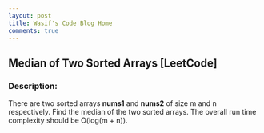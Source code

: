 ```yaml
---
layout: post
title: Wasif's Code Blog Home
comments: true
---
```


## Median of Two Sorted Arrays [LeetCode]

### Description:
There are two sorted arrays **nums1** and **nums2** of size m and n respectively.
Find the median of the two sorted arrays. The overall run time complexity should be O(log(m + n)).


